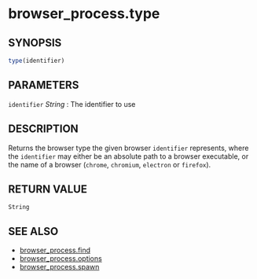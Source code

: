 # browser_process.type

## SYNOPSIS

```js
type(identifier)
```

## PARAMETERS
`identifier` *String*
:   The identifier to use

## DESCRIPTION

Returns the browser type the given browser `identifier` represents, where the
`identifier` may either be an absolute path to a browser executable, or the name
of a browser (`chrome`, `chromium`, `electron` or `firefox`).

## RETURN VALUE

`String`

## SEE ALSO

- [browser_process.find](browser_process.find.3.md)
- [browser_process.options](browser_process.options.3.md)
- [browser_process.spawn](browser_process.spawn.3.md)
